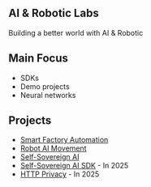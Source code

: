 ## AI & Robotic Labs

Building a better world with AI & Robotic

## Main Focus

- SDKs
- Demo projects
- Neural networks

## Projects

- [Smart Factory Automation](https://github.com/AI-Robotic-Labs/iot-ai)
- [Robot AI Movement](https://github.com/AI-Robotic-Labs/ai-robotic)
- [Self-Sovereign AI](https://github.com/AI-Robotic-Labs/Self-Sovereign-AI)
- [Self-Sovereign AI SDK](Self-Sovereign-AI-SDK) - In 2025
- [HTTP Privacy](https://github.com/AI-Robotic-Labs/http-privacy) - In 2025
